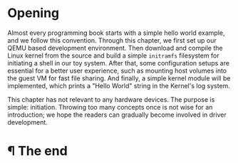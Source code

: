 # Opening

Almost every programming book starts with a simple hello world example, and we
follow this convention. Through this chapter, we first set up our QEMU based
development environment. Then download and compile the Linux kernel from the
source and build a simple `initramfs` filesystem for initiating a shell in our
toy system. After that, some configuration setups are essential for a better
user experience, such as mounting host volumes into the guest VM for fast file
sharing. And finally, a simple kernel module will be implemented, which prints
a "Hello World" string in the Kernel's log system.


This chapter has not relevant to any hardware devices. The purpose is simple:
initiation. Throwing too many concepts once is not wise for an introduction; we
hope the readers can gradually become involved in driver development.

# ¶ The end

